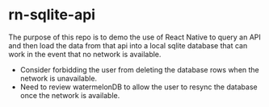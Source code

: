 # rn-sqlite-api

The purpose of this repo is to demo the use of React Native to query an API and then load the data from that api into a local sqlite database that can work in the event that no network is available. 

* Consider forbidding the user from deleting the database rows when the network is unavailable.
* Need to review watermelonDB to allow the user to resync the database once the network is available. 
